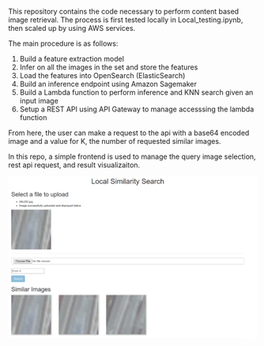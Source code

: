 This repository contains the code necessary to perform content based image retrieval. 
The process is first tested locally in Local_testing.ipynb, then scaled up by using AWS services. 

The main procedure is as follows: 
1. Build a feature extraction model
2. Infer on all the images in the set and store the features
3. Load the features into OpenSearch (ElasticSearch) 
4. Build an inference endpoint using Amazon Sagemaker
5. Build a Lambda function to perform inference and KNN search given an input image
6. Setup a REST API using API Gateway to manage accesssing the lambda function

From here, the user can make a request to the api with a base64 encoded image and a value for K, the number of requested similar images. 

In this repo, a simple frontend is used to manage the query image selection, rest api request, and result visualizaiton. 

![Sample result](examples/frontend.png?raw=true "Title")
